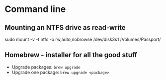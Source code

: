 # Command line
## Mounting an NTFS drive as read-write
sudo mount -v -t ntfs -o rw,auto,nobrowse /dev/disk3s1 /Volumes/Passport/

## Homebrew - installer for all the good stuff
* Upgrade packages: ```brew upgrade```
* Upgrade one package: ```brew upgrade <package>```


